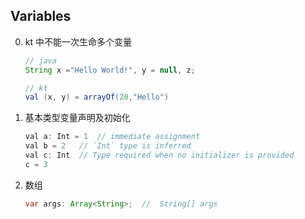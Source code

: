## Variables

0. kt 中不能一次生命多个变量

   ```java
   // java
   String x ="Hello World!", y = null, z;

   // kt
   val (x, y) = arrayOf(20,"Hello")
   ```

1. 基本类型变量声明及初始化

   ```java
   val a: Int = 1  // immediate assignment
   val b = 2   // `Int` type is inferred
   val c: Int  // Type required when no initializer is provided
   c = 3

   ```

2. 数组

   ```java
   var args: Array<String>;  //  String[] args
   ```
